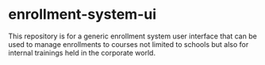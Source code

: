 # enrollment-system-ui
This repository is for a generic enrollment system user interface that can be used to manage enrollments to courses not limited to schools but also for internal trainings held in the corporate world.
